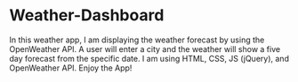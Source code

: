 # Weather-Dashboard
In this weather app, I am displaying the weather forecast by using the OpenWeather API. A user will enter a city and the weather will show a five day forecast from the specific date. I am using HTML, CSS, JS (jQuery), and OpenWeather API. Enjoy the App!


